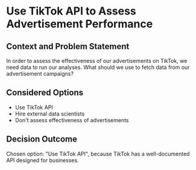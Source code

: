 # Use TikTok API to Assess Advertisement Performance

## Context and Problem Statement

In order to assess the effectiveness of our advertisements on TikTok, we need data to run our analyses. What should we use to fetch data from our advertisement campaigns?

## Considered Options

* Use TikTok API
* Hire external data scientists
* Don't assess effectiveness of advertisements

## Decision Outcome

Chosen option: "Use TikTok API", because TikTok has a well-documented API designed for businesses.
